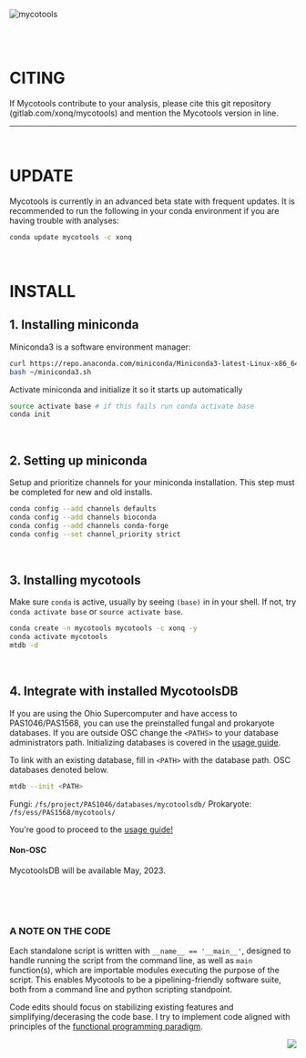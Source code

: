 ![mycotools](https://gitlab.com/xonq/mycotools/-/raw/master/misc/pictogo.png)

<br /><br />

# CITING

If Mycotools contribute to your analysis, please cite this git repository (gitlab.com/xonq/mycotools) and mention the Mycotools version in line.

---

<br />

# UPDATE
Mycotools is currently in an advanced beta state with frequent updates. It is
recommended to run the following in your conda environment if you are having
trouble with analyses:

```bash
conda update mycotools -c xonq
```

<br />

# INSTALL
## 1. Installing miniconda
Miniconda3 is a software environment manager:

```bash
curl https://repo.anaconda.com/miniconda/Miniconda3-latest-Linux-x86_64.sh > ~/miniconda3.sh
bash ~/miniconda3.sh
```

Activate miniconda and initialize it so it starts up automatically
```bash
source activate base # if this fails run conda activate base
conda init
```


<br />

## 2. Setting up miniconda
Setup and prioritize channels for your miniconda installation. This step must be
completed for new and old installs.

```bash
conda config --add channels defaults
conda config --add channels bioconda
conda config --add channels conda-forge
conda config --set channel_priority strict
```

<br />

## 3. Installing mycotools
Make sure `conda` is active, usually by seeing `(base)` in in your shell.
If not, try `conda activate base` or `source activate base`.

```bash
conda create -n mycotools mycotools -c xonq -y
conda activate mycotools
mtdb -d
```

<br />

## 4. Integrate with installed MycotoolsDB 
If you are using the Ohio Supercomputer and have access to PAS1046/PAS1568, you can use the preinstalled fungal and prokaryote databases. If you are outside OSC change the `<PATHS>` to your database administrators path. Initializing databases is covered in the [usage guide](https://gitlab.com/xonq/mycotools/-/blob/master/mycotools/USAGE.md).

To link with an existing database, fill in `<PATH>` with the database path. OSC databases denoted below.
```bash
mtdb --init <PATH>
```
Fungi: `/fs/project/PAS1046/databases/mycotoolsdb/`
Prokaryote: `/fs/ess/PAS1568/mycotools/`


You're good to proceed to the [usage guide!](https://gitlab.com/xonq/mycotools/-/blob/master/mycotools/USAGE.md)

#### Non-OSC
MycotoolsDB will be available May, 2023.

<br /><br /><br />

### A NOTE ON THE CODE
Each standalone script is written with `__name__ == '__main__'`, designed to
handle running the script from the command line, as well as `main` function(s),
which are importable modules executing the purpose of the script. This enables Mycotools
to be a pipelining-friendly software suite, both from a command line and
python scripting standpoint.

Code edits should focus on stabilizing existing features and simplifying/decerasing the code base.
I try to implement code aligned with principles of the [functional
programming paradigm](https://docs.python.org/3/howto/functional.html). 


<img align="right" src="https://gitlab.com/xonq/mycotools/-/raw/master/misc/ablogo.png">

<br /><br /><br /><br /><br /><br /><br /><br /><br /><br /><br />
